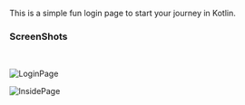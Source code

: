 This is a simple fun login page to start your journey in Kotlin. <br>
### ScreenShots 
<br>

![LoginPage](https://github.com/user-attachments/assets/8f132a5c-95b8-477a-94d2-eb043d9d75da)
<br>

![InsidePage](https://github.com/user-attachments/assets/ec511672-e38c-45ea-b0ef-705b0413ca44)
